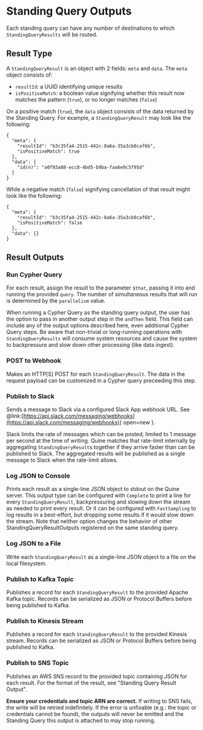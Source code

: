 # Standing Query Outputs

Each standing query can have any number of destinations to which `StandingQueryResults` will be routed. 

## Result Type

A `StandingQueryResult` is an object with 2 fields: `meta` and `data`. The `meta` object consists of:

- `resultId`: a UUID identifying unique results
- `isPositiveMatch`: a boolean value signifying whether this result now matches the pattern (`true`), or no longer matches (`false`)

On a positive match (`true`), the `data` object consists of the data returned by the Standing Query. For example, a `StandingQueryResult` may look like the following:

```
{
  "meta": {
    "resultId": "b3c35fa4-2515-442c-8a6a-35a3cb0caf6b", 
    "isPositiveMatch": true
  }, 
  "data": {
    "id(n)": "a0f93a88-ecc8-4bd5-b9ba-faa6e9c5f95d"
  }
}
```

While a negative match (`false`) signifying cancellation of that result might look like the following:

```
{
  "meta": {
    "resultId": "b3c35fa4-2515-442c-8a6a-35a3cb0caf6b", 
    "isPositiveMatch": false
  }, 
  "data": {}
}
```

## Result Outputs

### Run Cypher Query

For each result, assign the result to the parameter `$that`, passing it into and running the provided `query`. The number of simultaneous results that will run is determined by the `parallelism` value.

When running a Cypher Query as the standing query output, the user has the option to pass in another output step in the `andThen` field. This field can include any of the output options described here, even additional Cypher Query steps. Be aware that non-trivial or long-running operations with `StandingQueryResults` will consume system resources and cause the system to backpressure and slow down other processing (like data ingest).

### POST to Webhook

Makes an HTTP[S] POST for each `StandingQueryResult`. The data in the request payload can be customized in a Cypher query preceeding this step.

### Publish to Slack

Sends a message to Slack via a configured Slack App webhook URL. See @link:[https://api.slack.com/messaging/webhooks](https://api.slack.com/messaging/webhooks){ open=new }.

Slack limits the rate of messages which can be posted; limited to 1 message per second at the time of writing. Quine matches that rate-limit internally by aggregating `StandingQueryResult`s together if they arrive faster than can be published to Slack. The aggregated results will be published as a single message to Slack when the rate-limit allows.

### Log JSON to Console

Prints each result as a single-line JSON object to stdout on the Quine server. This output type can be configured with `Complete`  to print a line for every `StandingQueryResult`, backpressuring and slowing down the stream as needed to print every result. Or it can be configured with `FastSampling` to log results in a best-effort, but dropping some results if it would slow down the stream. Note that neither option changes the behavior of other StandingQueryResultOutputs registered on the same standing query.

### Log JSON to a File

Write each `StandingQueryResult` as a single-line JSON object to a file on the local filesystem.

### Publish to Kafka Topic

Publishes a record for each `StandingQueryResult` to the provided Apache Kafka topic. Records can be serialized as JSON or Protocol Buffers before being published to Kafka.

### Publish to Kinesis Stream

Publishes a record for each `StandingQueryResult` to the provided Kinesis stream. Records can be serialized as JSON or Protocol Buffers before being published to Kafka.

### Publish to SNS Topic

Publishes an AWS SNS record to the provided topic containing JSON for each result. For the format of the result, see "Standing Query Result Output".

**Ensure your credentials and topic ARN are correct.** If writing to SNS fails, the write will be retried indefinitely. If the error is unfixable (e.g.: the topic or credentials cannot be found), the outputs will never be emitted and the Standing Query this output is attached to may stop running.
